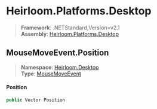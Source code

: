 # Heirloom.Platforms.Desktop

> **Framework**: .NETStandard,Version=v2.1  
> **Assembly**: [Heirloom.Platforms.Desktop][0]  

## MouseMoveEvent.Position

> **Namespace**: [Heirloom.Desktop][0]  
> **Type**: [MouseMoveEvent][1]  

#### Position

```cs
public Vector Position
```

[0]: ../Heirloom.Platforms.Desktop.md
[1]: Heirloom.Desktop.MouseMoveEvent.md
